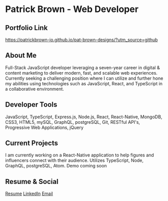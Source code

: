# Patrick Brown - Web Developer

## Portfolio Link
https://patrickbrown-io.github.io/pat-brown-designs/?utm_source=github

## About Me
Full-Stack JavaScript developer leveraging a seven-year career in digital & content marketing to deliver modern, fast, and scalable web experiences. Currently seeking a challenging position where I can utilize and further hone my abilities using technologies such as JavaScript, React, and TypeScript in a collaborative environment.

## Developer Tools

JavaScript, TypeScript, Express.js, Node.js, React, React-Native, MongoDB, CSS3, HTML5, mySQL, GraphQL, postgreSQL, Git, RESTful API's, Progressive Web Applications, jQuery

## Current Projects
I am currently working on a React-Native application to help figures and influencers connect with their audience. Utilizes TypeScript, Node, GraphQL, postgreSQL, Atom. Demo coming soon

## Resume & Social
[Resume](https://facebook.github.io/create-react-app/docs/deployment)
[LinkedIn](https://www.linkedin.com/in/pat-r-brown/)
[Email](mailto:patbrowndesigns@gmail.com)
